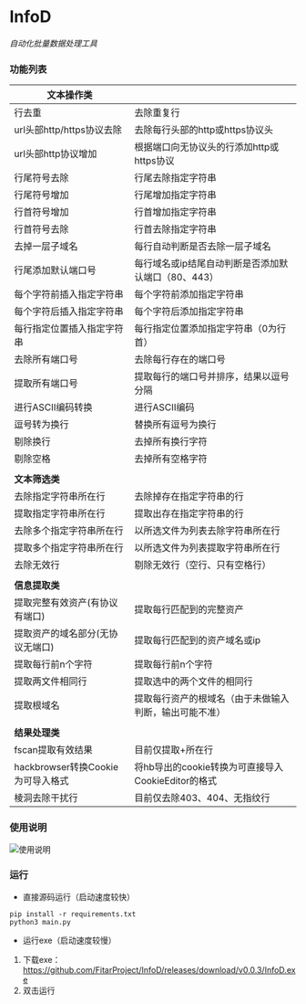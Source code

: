 # InfoD
*自动化批量数据处理工具*

### 功能列表

| **文本操作类**                    |                                                        |
| --------------------------------- | ------------------------------------------------------ |
| 行去重                            | 去除重复行                                             |
| url头部http/https协议去除         | 去除每行头部的http或https协议头                        |
| url头部http协议增加               | 根据端口向无协议头的行添加http或https协议              |
| 行尾符号去除                      | 行尾去除指定字符串                                     |
| 行尾符号增加                      | 行尾增加指定字符串                                     |
| 行首符号增加                      | 行首增加指定字符串                                     |
| 行首符号去除                      | 行首去除指定字符串                                     |
| 去掉一层子域名                    | 每行自动判断是否去除一层子域名                         |
| 行尾添加默认端口号                | 每行域名或ip结尾自动判断是否添加默认端口（80、443）    |
| 每个字符前插入指定字符串          | 每个字符前添加指定字符串                               |
| 每个字符后插入指定字符串          | 每个字符后添加指定字符串                               |
| 每行指定位置插入指定字符串        | 每行指定位置添加指定字符串（0为行首）                  |
| 去除所有端口号                    | 去除每行存在的端口号                                   |
| 提取所有端口号                    | 提取每行的端口号并排序，结果以逗号分隔                 |
| 进行ASCII编码转换                 | 进行ASCII编码                                          |
| 逗号转为换行                      | 替换所有逗号为换行                                     |
| 剔除换行                          | 去掉所有换行字符                                       |
| 剔除空格                          | 去掉所有空格字符                                       |
|                                   |                                                        |
| **文本筛选类**                    |                                                        |
| 去除指定字符串所在行              | 去除掉存在指定字符串的行                               |
| 提取指定字符串所在行              | 提取出存在指定字符串的行                               |
| 去除多个指定字符串所在行          | 以所选文件为列表去除字符串所在行                       |
| 提取多个指定字符串所在行          | 以所选文件为列表提取字符串所在行                       |
| 去除无效行                        | 剔除无效行（空行、只有空格行）                         |
|                                   |                                                        |
| **信息提取类**                    |                                                        |
| 提取完整有效资产(有协议有端口)    | 提取每行匹配到的完整资产                               |
| 提取资产的域名部分(无协议无端口)  | 提取每行匹配到的资产域名或ip                           |
| 提取每行前n个字符                 | 提取每行前n个字符                                      |
| 提取两文件相同行                  | 提取选中的两个文件的相同行                             |
| 提取根域名                        | 提取每行资产的根域名（由于未做输入判断，输出可能不准） |
|                                   |                                                        |
| **结果处理类**                    |                                                        |
| fscan提取有效结果                 | 目前仅提取+所在行                                      |
| hackbrowser转换Cookie为可导入格式 | 将hb导出的cookie转换为可直接导入CookieEditor的格式     |
| 棱洞去除干扰行                    | 目前仅去除403、404、无指纹行                           |



### 使用说明



![使用说明](https://fitar-picture.oss-cn-beijing.aliyuncs.com/essay/%E4%BD%BF%E7%94%A8%E8%AF%B4%E6%98%8E.jpg)



### 运行

- 直接源码运行（启动速度较快）

```
pip install -r requirements.txt
python3 main.py
```

- 运行exe（启动速度较慢）

1. 下载exe：https://github.com/FitarProject/InfoD/releases/download/v0.0.3/InfoD.exe
2. 双击运行

